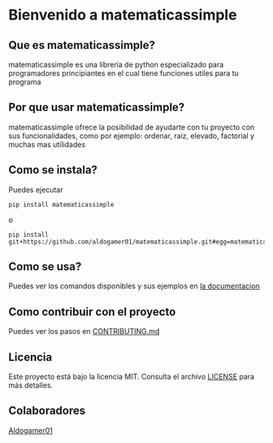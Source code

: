 # Bienvenido a matematicassimple 

## Que es matematicassimple?

matematicassimple es una libreria de python especializado para programadores principiantes en el cual tiene funciones utiles para tu programa

## Por que usar matematicassimple?

matematicassimple ofrece la posibilidad de ayudarte con tu proyecto con sus funcionalidades, como por ejemplo: ordenar, raiz, elevado, factorial y muchas mas utilidades

## Como se instala?
Puedes ejecutar
```shell
pip install matematicassimple
```
o 
```
pip install git+https://github.com/aldogamer01/matematicassimple.git#egg=matematicassimple
```
## Como se usa?
Puedes ver los comandos disponibles y sus ejemplos en [la documentacion](./docs/index.md)
## Como contribuir con el proyecto
Puedes ver los pasos en [CONTRIBUTING.md](./docs/CONTRIBUTING)
## Licencia
Este proyecto está bajo la licencia MIT. Consulta el archivo [LICENSE](./LICENSE) para más detalles.
## Colaboradores
[Aldogamer01](https://github.com/aldogamer01)